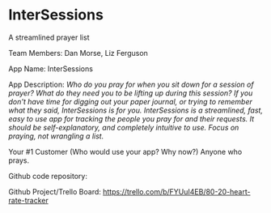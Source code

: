 # InterSessions
A streamlined prayer list

Team Members: Dan Morse, Liz Ferguson 

App Name: InterSessions

App Description: *Who do you pray for when you sit down for a session of prayer? What do they need you to be lifting up during this session? If you don't have time for digging out your paper journal, or trying to remember what they said, InterSessions is for you. InterSessions is a streamlined, fast, easy to use app for tracking the people you pray for and their requests. It should be self-explanatory, and completely intuitive to use. Focus on praying, not wrangling a list.*

Your #1 Customer (Who would use your app? Why now?) Anyone who prays.

Github code repository: 

Github Project/Trello Board: https://trello.com/b/FYUuI4EB/80-20-heart-rate-tracker
